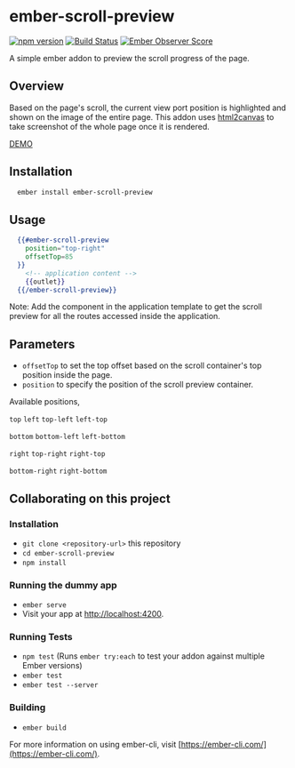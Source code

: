 # ember-scroll-preview

[![npm version](https://badge.fury.io/js/ember-scroll-preview.svg)](https://badge.fury.io/js/ember-scroll-preview)
[![Build Status](https://travis-ci.org/gowthamrm/ember-scroll-preview.svg?branch=master)](https://travis-ci.org/gowthamrm/ember-scroll-preview)
[![Ember Observer Score](https://emberobserver.com/badges/ember-scroll-preview.svg)](https://emberobserver.com/addons/ember-scroll-preview)

A simple ember addon to preview the scroll progress of the page.

## Overview

Based on the page's scroll, the current view port position is highlighted and shown on the image of the entire page. This addon uses [html2canvas](https://www.npmjs.com/package/html2canvas) to take screenshot of the whole page once it is rendered.

[DEMO](https://gowthamrm.github.io/ember-scroll-preview/)

## Installation
```handlebars
  ember install ember-scroll-preview
```

## Usage

```handlebars
  {{#ember-scroll-preview
    position="top-right"
    offsetTop=85
  }}
    <!-- application content -->
    {{outlet}}
  {{/ember-scroll-preview}}

```
Note: Add the component in the application template to get the scroll preview for all the routes accessed inside the application.

## Parameters

* `offsetTop` to set the top offset based on the scroll container's top position inside the page.
* `position` to specify the position of the scroll preview container.

Available positions,

`top` `left` `top-left` `left-top`

`bottom` `bottom-left` `left-bottom`

`right` `top-right` `right-top`

`bottom-right` `right-bottom`


## Collaborating on this project

### Installation

* `git clone <repository-url>` this repository
* `cd ember-scroll-preview`
* `npm install`

### Running the dummy app

* `ember serve`
* Visit your app at [http://localhost:4200](http://localhost:4200).

### Running Tests

* `npm test` (Runs `ember try:each` to test your addon against multiple Ember versions)
* `ember test`
* `ember test --server`

### Building

* `ember build`

For more information on using ember-cli, visit [https://ember-cli.com/](https://ember-cli.com/).
